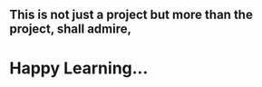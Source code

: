 <h2>This is not just a project but more than the project, shall admire,</h2>
<h1>Happy Learning...</h1>
